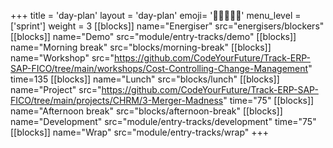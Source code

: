 +++
title = 'day-plan'
layout = 'day-plan'
emoji= '🧑🏾‍🤝‍🧑🏾'
menu_level = ['sprint']
weight = 3
[[blocks]]
name="Energiser"
src="energisers/blockers"
[[blocks]]
name="Demo"
src="module/entry-tracks/demo"
[[blocks]]
name="Morning break"
src="blocks/morning-break"
[[blocks]]
name="Workshop"
src="https://github.com/CodeYourFuture/Track-ERP-SAP-FICO/tree/main/workshops/Cost-Controlling-Change-Management"
time=135
[[blocks]]
name="Lunch"
src="blocks/lunch"
[[blocks]]
name="Project"
src="https://github.com/CodeYourFuture/Track-ERP-SAP-FICO/tree/main/projects/CHRM/3-Merger-Madness"
time="75"
[[blocks]]
name="Afternoon break"
src="blocks/afternoon-break"
[[blocks]]
name="Development"
src="module/entry-tracks/development"
time="75"
[[blocks]]
name="Wrap"
src="module/entry-tracks/wrap"
+++
